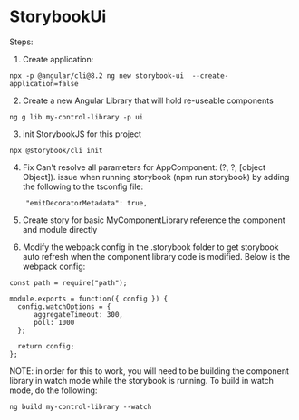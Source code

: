 # StorybookUi

Steps:

1. Create application: 
```
npx -p @angular/cli@8.2 ng new storybook-ui  --create-application=false
```

2. Create a new Angular Library that will hold re-useable components
```
ng g lib my-control-library -p ui
```

3. init StorybookJS for this project
```
npx @storybook/cli init
```

4. Fix Can't resolve all parameters for AppComponent: (?, ?, [object Object]). issue when running storybook (npm run storybook) by adding the following to the tsconfig file:
```
    "emitDecoratorMetadata": true,
```

5. Create story for basic MyComponentLibrary reference the component and module directly 

6. Modify the webpack config in the .storybook folder to get storybook auto refresh when the component library code is modified.  Below is the webpack config:
```
const path = require("path");

module.exports = function({ config }) {
  config.watchOptions = {
      aggregateTimeout: 300,
      poll: 1000
  };

  return config;
};
```
NOTE: in order for this to work, you will need to be building the component library in watch mode while the storybook is running.  To build in watch mode, do the following:
```
ng build my-control-library --watch
```